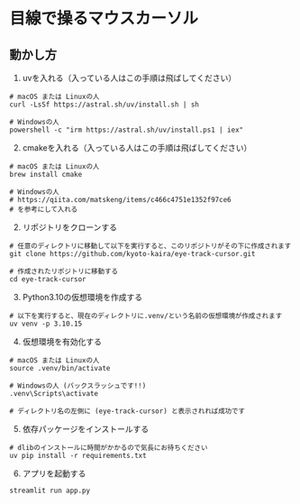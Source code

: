 # 目線で操るマウスカーソル
## 動かし方

1. uvを入れる（入っている人はこの手順は飛ばしてください）

```shell
# macOS または Linuxの人
curl -LsSf https://astral.sh/uv/install.sh | sh

# Windowsの人
powershell -c "irm https://astral.sh/uv/install.ps1 | iex"
```

2. cmakeを入れる（入っている人はこの手順は飛ばしてください）

```shell
# macOS または Linuxの人
brew install cmake

# Windowsの人
# https://qiita.com/matskeng/items/c466c4751e1352f97ce6
# を参考にして入れる
```


2. リポジトリをクローンする

```shell
# 任意のディレクトリに移動して以下を実行すると、このリポジトリがその下に作成されます
git clone https://github.com/kyoto-kaira/eye-track-cursor.git

# 作成されたリポジトリに移動する
cd eye-track-cursor
```

3. Python3.10の仮想環境を作成する

```shell
# 以下を実行すると、現在のディレクトリに.venv/という名前の仮想環境が作成されます
uv venv -p 3.10.15
```

4. 仮想環境を有効化する

```shell
# macOS または Linuxの人
source .venv/bin/activate

# Windowsの人 (バックスラッシュです!!)
.venv\Scripts\activate

# ディレクトリ名の左側に (eye-track-cursor) と表示されれば成功です
```

5. 依存パッケージをインストールする

```shell
# dlibのインストールに時間がかかるので気長にお待ちください
uv pip install -r requirements.txt
```

6. アプリを起動する

```shell
streamlit run app.py
```
